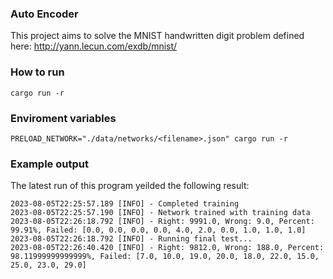 ### Auto Encoder

This project aims to solve the MNIST handwritten digit problem defined here: http://yann.lecun.com/exdb/mnist/

### How to run

```
cargo run -r
```

### Enviroment variables

```
PRELOAD_NETWORK="./data/networks/<filename>.json" cargo run -r
```

### Example output

The latest run of this program yeilded the following result:

```
2023-08-05T22:25:57.189 [INFO] - Completed training
2023-08-05T22:25:57.190 [INFO] - Network trained with training data
2023-08-05T22:26:18.792 [INFO] - Right: 9991.0, Wrong: 9.0, Percent: 99.91%, Failed: [0.0, 0.0, 0.0, 0.0, 4.0, 2.0, 0.0, 1.0, 1.0, 1.0]
2023-08-05T22:26:18.792 [INFO] - Running final test...
2023-08-05T22:26:40.420 [INFO] - Right: 9812.0, Wrong: 188.0, Percent: 98.11999999999999%, Failed: [7.0, 10.0, 19.0, 20.0, 18.0, 22.0, 15.0, 25.0, 23.0, 29.0]
```
